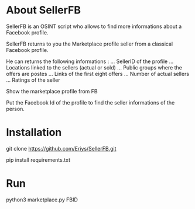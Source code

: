 # About SellerFB

SellerFB is an OSINT script who allows to find more informations about a Facebook profile. 

SellerFB returns to you the Marketplace profile seller from a classical Facebook profile.

He can returns the following informations : 
... SellerID of the profile
... Locations linked to the sellers (actual or sold)
... Public groups where the offers are postes
... Links of the first eight offers
... Number of actual sellers
... Ratings of the seller


Show the marketplace profile from FB

Put the Facebook Id of the profile to find the seller informations of the person.


# Installation

git clone https://github.com/Eriys/SellerFB.git

pip install requirements.txt

# Run

python3 marketplace.py FBID
